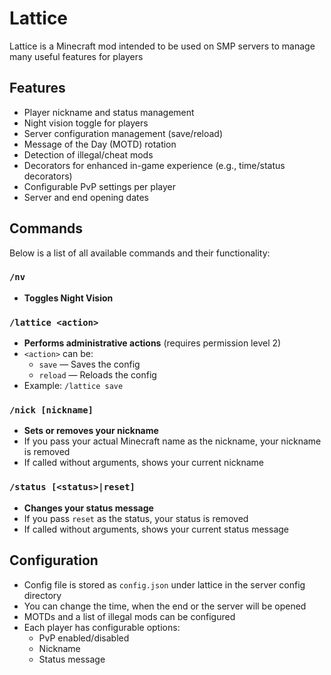 # Lattice
Lattice is a Minecraft mod intended to be used on SMP servers to manage many useful features for players

## Features
- Player nickname and status management
- Night vision toggle for players
- Server configuration management (save/reload)
- Message of the Day (MOTD) rotation
- Detection of illegal/cheat mods
- Decorators for enhanced in-game experience (e.g., time/status decorators)
- Configurable PvP settings per player
- Server and end opening dates

## Commands
Below is a list of all available commands and their functionality:

### `/nv`
- **Toggles Night Vision**

### `/lattice <action>`
- **Performs administrative actions** (requires permission level 2)
- `<action>` can be:
  - `save` — Saves the config
  - `reload` — Reloads the config
- Example: `/lattice save`

### `/nick [nickname]`
- **Sets or removes your nickname**
- If you pass your actual Minecraft name as the nickname, your nickname is removed
- If called without arguments, shows your current nickname

### `/status [<status>|reset]`
- **Changes your status message**
- If you pass `reset` as the status, your status is removed
- If called without arguments, shows your current status message

## Configuration
- Config file is stored as `config.json` under lattice in the server config directory
- You can change the time, when the end or the server will be opened
- MOTDs and a list of illegal mods can be configured
- Each player has configurable options:
  - PvP enabled/disabled
  - Nickname
  - Status message

